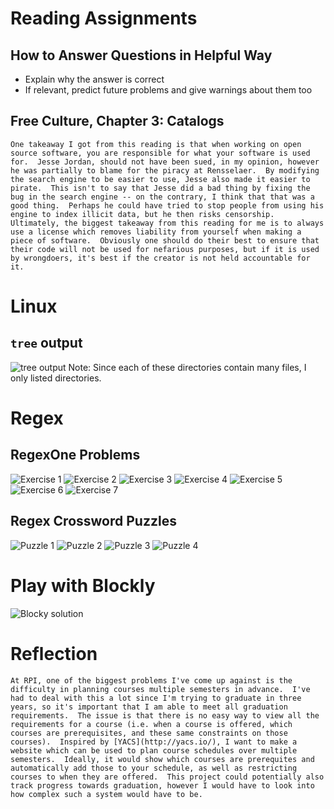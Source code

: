 # Reading Assignments
## How to Answer Questions in Helpful Way
- Explain why the answer is correct
- If relevant, predict future problems and give warnings about them too

## Free Culture, Chapter 3: Catalogs
	One takeaway I got from this reading is that when working on open source software, you are responsible for what your software is used for.  Jesse Jordan, should not have been sued, in my opinion, however he was partially to blame for the piracy at Rensselaer.  By modifying the search engine to be easier to use, Jesse also made it easier to pirate.  This isn't to say that Jesse did a bad thing by fixing the bug in the search engine -- on the contrary, I think that that was a good thing.  Perhaps he could have tried to stop people from using his engine to index illicit data, but he then risks censorship.  Ultimately, the biggest takeaway from this reading for me is to always use a license which removes liability from yourself when making a piece of software.  Obviously one should do their best to ensure that their code will not be used for nefarious purposes, but if it is used by wrongdoers, it's best if the creator is not held accountable for it.

# Linux
## `tree` output
![tree output](../../images/lab01-tree.png)
Note: Since each of these directories contain many files, I only listed directories.

# Regex
## RegexOne Problems
![Exercise 1](../../images/lab01-regexone-q1.png)
![Exercise 2](../../images/lab01-regexone-q2.png)
![Exercise 3](../../images/lab01-regexone-q3.png)
![Exercise 4](../../images/lab01-regexone-q4.png)
![Exercise 5](../../images/lab01-regexone-q5.png)
![Exercise 6](../../images/lab01-regexone-q6.png)
![Exercise 7](../../images/lab01-regexone-q7.png)

## Regex Crossword Puzzles
![Puzzle 1](../../images/lab01-regexcrossword-1.png)
![Puzzle 2](../../images/lab01-regexcrossword-2.png)
![Puzzle 3](../../images/lab01-regexcrossword-3.png)
![Puzzle 4](../../images/lab01-regexcrossword-4.png)

# Play with Blockly
![Blocky solution](../../images/lab01-blocky.png)

# Reflection
	At RPI, one of the biggest problems I've come up against is the difficulty in planning courses multiple semesters in advance.  I've had to deal with this a lot since I'm trying to graduate in three years, so it's important that I am able to meet all graduation requirements.  The issue is that there is no easy way to view all the requirements for a course (i.e. when a course is offered, which courses are prerequisites, and these same constraints on those courses).  Inspired by [YACS](http://yacs.io/), I want to make a website which can be used to plan course schedules over multiple semesters.  Ideally, it would show which courses are prerequites and automatically add those to your schedule, as well as restricting courses to when they are offered.  This project could potentially also track progress towards graduation, however I would have to look into how complex such a system would have to be.
